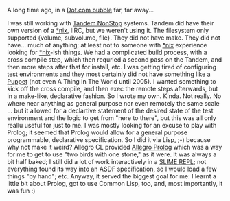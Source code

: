 A long time ago, in a [Dot.com
bubble](https://en.wikipedia.org/wiki/Dot-com_bubble) far, far away...

I was still working with [Tandem
NonStop](https://en.wikipedia.org/wiki/NonStop_(server_computers))
systems. Tandem did have their own version of a [*nix](https://en.wikipedia.org/wiki/Unix-like), IIRC, but we weren't using it. The filesystem only supported {volume, subvolume, file}. They
did not have make. They did not have... much of anything; at least not
to someone with [*nix](https://en.wikipedia.org/wiki/Unix-like)
experience looking for
[*nix](https://en.wikipedia.org/wiki/Unix-like)-ish things. We had a complicated build process, with a cross compile step, which then requried a second pass on the Tandem, and then more steps after that for install, etc. I was
getting tired of configuring test environments and they most certainly
did not have something like a [Puppet](https://en.wikipedia.org/wiki/Puppet_(software))
(not even A Thing In The World until 2005). I wanted something to kick off the cross compile, and then exec the remote steps afterwards, but in a make-like, declarative fashion. So I wrote my
own. Kinda. Not really. No where near anything as general purpose nor even remotely the same scale ... but it allowed for a declartive statement of the desired state of the test environment and the logic to get from "here to there", but this was all only reallu useful for just to me. I was mostly looking for an excuse to play with Prolog; it seemed that Prolog would allow for a general purpose programmable, declarative specification.
So I did it via Lisp, ;-) because why not make it weird? Allegro CL provided [Allegro Prolog](https://franz.com/support/documentation/current/doc/prolog.html) which was a way for me to get to use "two birds with one stone," as it were.
It was always a bit half baked; I still did a lot of work interactively in a [SLIME REPL](https://slime.common-lisp.dev); not everything found its way
into an ASDF specification, so I would load a few things "by hand"; etc. Anyway, it served the biggest goal for me: I learnt a little bit about Prolog, got to use Common Lisp, too, and, most importantly, it was fun :)
